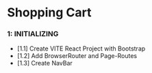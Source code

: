 # Shopping Cart

### 1: INITIALIZING

- [1.1] Create VITE React Project with Bootstrap
- [1.2] Add BrowserRouter and Page-Routes
- [1.3] Create NavBar
